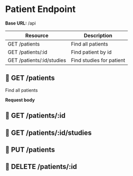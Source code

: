 # Patient Endpoint

**Base URL:** /api

| Resource  | Description  |
| ------------ | ------------ |
| GET /patients  | Find all patients  |
| GET /patients/:id  | Find patient by id  |
| GET /patients/:id/studies  | Find studies for patient  |

## :green_book: GET /patients
Find all patients

**Request body** 

## :green_book: GET /patients/:id

## :green_book: GET /patients/:id/studies

## :green_book: PUT /patients

## :green_book: DELETE /patients/:id
